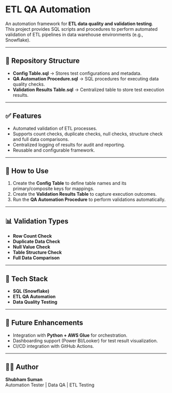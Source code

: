 # ETL QA Automation

An automation framework for **ETL data quality and validation testing**.  
This project provides SQL scripts and procedures to perform automated validation of ETL pipelines in data warehouse environments (e.g., Snowflake).  

---

## 📂 Repository Structure
- **Config Table.sql** → Stores test configurations and metadata.  
- **QA Automation Procedure.sql** → SQL procedures for executing data quality checks.  
- **Validation Results Table.sql** → Centralized table to store test execution results.  

---

## ✅ Features
- Automated validation of ETL processes.  
- Supports count checks, duplicate checks, null checks, structure check and full data comparisons.  
- Centralized logging of results for audit and reporting.  
- Reusable and configurable framework.  

---

## 🚀 How to Use
1. Create the **Config Table** to define table names and its primary/composite keys for mappings.  
2. Create the **Validation Results Table** to capture execution outcomes.  
3. Run the **QA Automation Procedure** to perform validations automatically.  

---

## 📊 Validation Types
- **Row Count Check**  
- **Duplicate Data Check**  
- **Null Value Check**  
- **Table Structure Check**  
- **Full Data Comparison**  

---

## 🔧 Tech Stack
- **SQL (Snowflake)**  
- **ETL QA Automation**  
- **Data Quality Testing**  

---

## 📌 Future Enhancements
- Integration with **Python + AWS Glue** for orchestration.  
- Dashboarding support (Power BI/Looker) for test result visualization.  
- CI/CD integration with GitHub Actions.  

---

## 👨‍💻 Author
**Shubham Suman**  
Automation Tester | Data QA | ETL Testing
